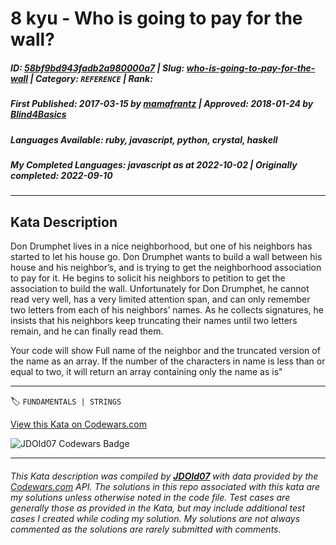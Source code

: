 # 8 kyu - Who is going to pay for the wall?

##### **ID**: [58bf9bd943fadb2a980000a7](https://www.codewars.com/kata/58bf9bd943fadb2a980000a7) | **Slug**: [who-is-going-to-pay-for-the-wall](https://www.codewars.com/kata/58bf9bd943fadb2a980000a7) | **Category**: `REFERENCE` | **Rank**: <span style="color:white">8 kyu</span>

##### **First Published**: 2017-03-15 ***by*** [mamafrantz](https://www.codewars.com/users/mamafrantz) | **Approved**: 2018-01-24 ***by*** [Blind4Basics](https://www.codewars.com/users/Blind4Basics)

##### **Languages Available**: ruby, javascript, python, crystal, haskell

##### **My Completed Languages**: javascript ***as at*** 2022-10-02 | **Originally completed**: 2022-09-10

---

## Kata Description


Don Drumphet lives in a nice neighborhood, but one of his neighbors has started to let his house go.  Don Drumphet wants to build a wall between his house and his neighbor’s, and is trying to get the neighborhood association to pay for it.  He begins to solicit his neighbors to petition to get the association to build the wall.  Unfortunately for Don Drumphet, he cannot read very well, has a very limited attention span, and can only remember two letters from each of his neighbors’ names.  As he collects signatures, he insists that his neighbors keep truncating their names until two letters remain, and he can finally read them.



Your code will show Full name of the neighbor and the truncated version of the name as an array. If the number of the characters in name is less than or equal to two, it will return an array containing only the name as is"



---


🏷 `FUNDAMENTALS | STRINGS`


[View this Kata on Codewars.com](https://www.codewars.com/kata/58bf9bd943fadb2a980000a7)

![](https://www.codewars.com/users/jdold07/badges/large "JDOld07 Codewars Badge")

---

###### *This Kata description was compiled by [**JDOld07**](https://tpstech.dev) with data provided by the [Codewars.com](https://www.codewars.com) API.  The solutions in this repo associated with this kata are my solutions unless otherwise noted in the code file.  Test cases are generally those as provided in the Kata, but may include additional test cases I created while coding my solution.  My solutions are not always commented as the solutions are rarely submitted with comments.*
